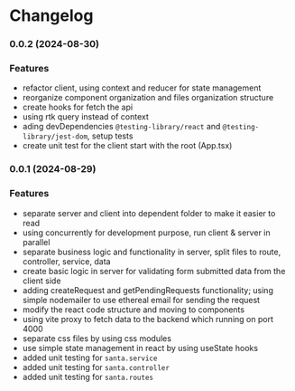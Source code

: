 # Changelog

### 0.0.2 (2024-08-30)

### Features

- refactor client, using context and reducer for state management
- reorganize component organization and files organization structure
- create hooks for fetch the api
- using rtk query instead of context
- ading devDependencies `@testing-library/react` and `@testing-library/jest-dom`, setup tests
- create unit test for the client start with the root (App.tsx)

### 0.0.1 (2024-08-29)

### Features

- separate server and client into dependent folder to make it easier to read
- using concurrently for development purpose, run client & server in parallel
- separate business logic and functionality in server, split files to route, controller, service, data
- create basic logic in server for validating form submitted data from the client side
- adding createRequest and getPendingRequests functionality; using simple nodemailer to use ethereal email for sending the request
- modify the react code structure and moving to components
- using vite proxy to fetch data to the backend which running on port 4000
- separate css files by using css modules
- use simple state management in react by using useState hooks
- added unit testing for `santa.service`
- added unit testing for `santa.controller`
- added unit testing for `santa.routes`
